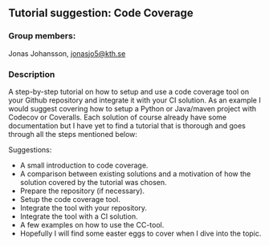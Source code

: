 ## Tutorial suggestion: Code Coverage

### Group members:

Jonas Johansson, jonasjo5@kth.se

### Description

A step-by-step tutorial on how to setup and use a code coverage tool on your Github repository and integrate it with your CI solution. As an example I would suggest covering how to setup a Python or Java/maven project with Codecov or Coveralls. Each solution of course already have some documentation but I have yet to find a tutorial that is thorough and goes through all the steps mentioned below: 

Suggestions:

- A small introduction to code coverage.
- A comparison between existing solutions and a motivation of how the solution covered by the tutorial was chosen.
- Prepare the repository (if necessary).
- Setup the code coverage tool.
- Integrate the tool with your repository.
- Integrate the tool with a CI solution.
- A few examples on how to use the CC-tool.
- Hopefully I will find some easter eggs to cover when I dive into the topic.
